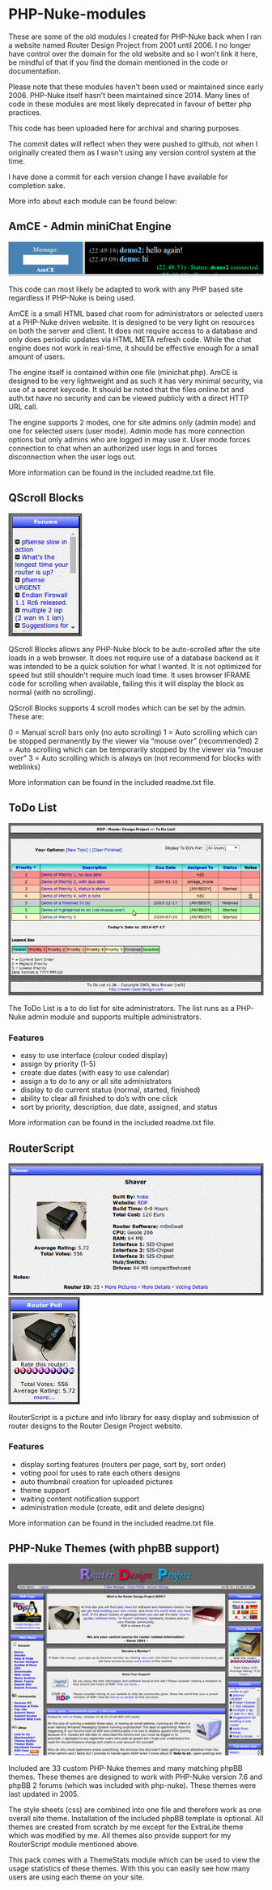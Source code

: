 # PHP-Nuke-modules

These are some of the old modules I created for PHP-Nuke back when I ran a website named Router Design Project from 2001 until 2006. I no longer have control over the domain for the old website and so I won't link it here, be mindful of that if you find the domain mentioned in the code or documentation.

Please note that these modules haven't been used or maintained since early 2006. PHP-Nuke itself hasn't been maintained since 2014. Many lines of code in these modules are most likely deprecated in favour of better php practices.

This code has been uploaded here for archival and sharing purposes.

The commit dates will reflect when they were pushed to github, not when I originally created them as I wasn't using any version control system at the time.

I have done a commit for each version change I have available for completion sake.

More info about each module can be found below:

## AmCE - Admin miniChat Engine

![screenshot](.screenshots/AmCE.png)

This code can most likely be adapted to work with any PHP based site regardless if PHP-Nuke is being used.

AmCE is a small HTML based chat room for administrators or selected users at a PHP-Nuke driven website. It is designed to be very light on resources on both the server and client. It does not require access to a database and only does periodic updates via HTML META refresh code. While the chat engine does not work in real-time, it should be effective enough for a small amount of users.

The engine itself is contained within one file (minichat.php). AmCE is designed to be very lightweight and as such it has very minimal security, via use of a secret keycode. It should be noted that the files online.txt and auth.txt have no security and can be viewed publicly with a direct HTTP URL call.

The engine supports 2 modes, one for site admins only (admin mode) and one for selected users (user mode). Admin mode has more connection options but only admins who are logged in may use it. User mode forces connection to chat when an authorized user logs in and forces disconnection when the user logs out.

More information can be found in the included readme.txt file.

## QScroll Blocks

![screenshot](.screenshots/QScroll.gif)

QScroll Blocks allows any PHP-Nuke block to be auto-scrolled after the site loads in a web browser. It does not require use of a database backend as it was intended to be a quick solution for what I wanted. It is not optimized for speed but still shouldn’t require much load time. It uses browser IFRAME code for scrolling when available, failing this it will display the block as normal (with no scrolling).

QScroll Blocks supports 4 scroll modes which can be set by the admin. These are:

0 = Manual scroll bars only (no auto scrolling)
1 = Auto scrolling which can be stopped permanently by the viewer via “mouse over” (recommended)
2 = Auto scrolling which can be temporarily stopped by the viewer via “mouse over”
3 = Auto scrolling which is always on (not recommend for blocks with weblinks)

More information can be found in the included readme.txt file.

## ToDo List

![screenshot](.screenshots/ToDo_List.png)

The ToDo List is a to do list for site administrators. The list runs as a PHP-Nuke admin module and supports multiple administrators.

### Features

* easy to use interface (colour coded display)
* assign by priority (1-5)
* create due dates (with easy to use calendar)
* assign a to do to any or all site administrators
* display to do current status (normal, started, finished)
* ability to clear all finished to do’s with one click
* sort by priority, description, due date, assigned, and status

More information can be found in the included readme.txt file.

## RouterScript

![screenshot](.screenshots/RouterScript_1.png)
![screenshot](.screenshots/RouterScript_2.png)

RouterScript is a picture and info library for easy display and submission of router designs to the Router Design Project website.

### Features

* display sorting features (routers per page, sort by, sort order)
* voting pool for uses to rate each others designs
* auto thumbnail creation for uploaded pictures
* theme support
* waiting content notification support
* administration module (create, edit and delete designs)

More information can be found in the included readme.txt file.

## PHP-Nuke Themes (with phpBB support)

![screenshot](.screenshots/phpnuke-themes.png)

Included are 33 custom PHP-Nuke themes and many matching phpBB themes. These themes are designed to work with PHP-Nuke version 7.6 and phpBB 2 forums (which was included with php-nuke). These themes were last updated in 2005.

The style sheets (css) are combined into one file and therefore work as one overall site theme. Installation of the included phpBB template is optional. All themes are created from scratch by me except for the ExtraLite theme which was modified by me. All themes also provide support for my RouterScript module mentioned above.

This pack comes with a ThemeStats module which can be used to view the usage statistics of these themes. With this you can easily see how many users are using each theme on your site.
